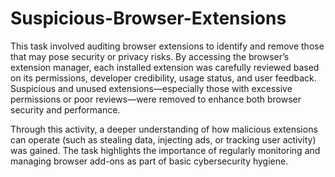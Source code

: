 # Suspicious-Browser-Extensions
This task involved auditing browser extensions to identify and remove those that may pose security or privacy risks. By accessing the browser’s extension manager, each installed extension was carefully reviewed based on its permissions, developer credibility, usage status, and user feedback. Suspicious and unused extensions—especially those with excessive permissions or poor reviews—were removed to enhance both browser security and performance.

Through this activity, a deeper understanding of how malicious extensions can operate (such as stealing data, injecting ads, or tracking user activity) was gained. The task highlights the importance of regularly monitoring and managing browser add-ons as part of basic cybersecurity hygiene.

